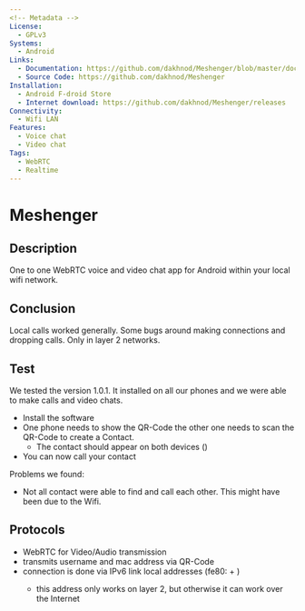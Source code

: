 ```yaml
---
<!-- Metadata -->
License: 
  - GPLv3
Systems: 
  - Android
Links:
  - Documentation: https://github.com/dakhnod/Meshenger/blob/master/docs/Documentation.md
  - Source Code: https://github.com/dakhnod/Meshenger
Installation:
  - Android F-droid Store
  - Internet download: https://github.com/dakhnod/Meshenger/releases
Connectivity:
  - Wifi LAN
Features:
  - Voice chat
  - Video chat
Tags:
  - WebRTC
  - Realtime
---
```


<!-- Content -->
# Meshenger

## Description

One to one WebRTC voice and video chat app for Android within your local wifi network.

## Conclusion

Local calls worked generally. Some bugs around making connections and dropping calls.
Only in layer 2 networks.



## Test

We tested the version 1.0.1. It installed on all our phones and we were able to make calls and video chats.

* Install the software
* One phone needs to show the QR-Code the other one needs to scan the QR-Code to create a Contact.
  * The contact should appear on both devices ()
* You can now call your contact

Problems we found: 

* Not all contact were able to find and call each other. This might have been due to the Wifi.


## Protocols
* WebRTC for Video/Audio transmission
* transmits username and mac address via QR-Code
* connection is done via IPv6 link local addresses (fe80: + <mac address>)
  * this address only works on layer 2, but otherwise it can work over the Internet

